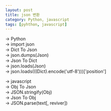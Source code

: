 ```yaml
---
layout: post
title: json 변환
category: Python, javascript
tags: [pyhthon, javascript]
---
```

-> Python  
-> import json  
-> Dict To Json  
-> json.dumps(Json)   
-> Json To Dict  
-> json.loads(Json)  
-> json.loads(((Dict).encode('utf-8')))['position']  
  
-> javascript  
-> Obj To Json  
-> JSON.stringify(Obj)  
-> Json To Obj  
-> JSON.parse(text[, reviver])  
